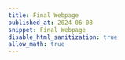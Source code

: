 ```yaml
---
title: Final Webpage
published_at: 2024-06-08
snippet: Final Webpage 
disable_html_sanitization: true
allow_math: true
---
```

